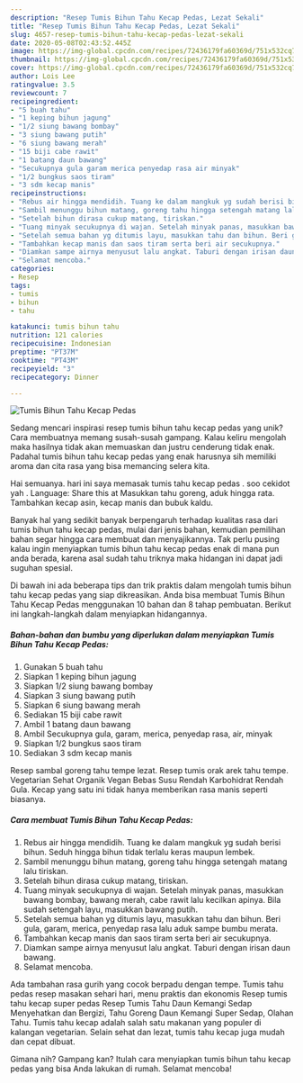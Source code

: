 ```yaml
---
description: "Resep Tumis Bihun Tahu Kecap Pedas, Lezat Sekali"
title: "Resep Tumis Bihun Tahu Kecap Pedas, Lezat Sekali"
slug: 4657-resep-tumis-bihun-tahu-kecap-pedas-lezat-sekali
date: 2020-05-08T02:43:52.445Z
image: https://img-global.cpcdn.com/recipes/72436179fa60369d/751x532cq70/tumis-bihun-tahu-kecap-pedas-foto-resep-utama.jpg
thumbnail: https://img-global.cpcdn.com/recipes/72436179fa60369d/751x532cq70/tumis-bihun-tahu-kecap-pedas-foto-resep-utama.jpg
cover: https://img-global.cpcdn.com/recipes/72436179fa60369d/751x532cq70/tumis-bihun-tahu-kecap-pedas-foto-resep-utama.jpg
author: Lois Lee
ratingvalue: 3.5
reviewcount: 7
recipeingredient:
- "5 buah tahu"
- "1 keping bihun jagung"
- "1/2 siung bawang bombay"
- "3 siung bawang putih"
- "6 siung bawang merah"
- "15 biji cabe rawit"
- "1 batang daun bawang"
- "Secukupnya gula garam merica penyedap rasa air minyak"
- "1/2 bungkus saos tiram"
- "3 sdm kecap manis"
recipeinstructions:
- "Rebus air hingga mendidih. Tuang ke dalam mangkuk yg sudah berisi bihun. Seduh hingga bihun tidak terlalu keras maupun lembek."
- "Sambil menunggu bihun matang, goreng tahu hingga setengah matang lalu tiriskan."
- "Setelah bihun dirasa cukup matang, tiriskan."
- "Tuang minyak secukupnya di wajan. Setelah minyak panas, masukkan bawang bombay, bawang merah, cabe rawit lalu kecilkan apinya. Bila sudah setengah layu, masukkan bawang putih."
- "Setelah semua bahan yg ditumis layu, masukkan tahu dan bihun. Beri gula, garam, merica, penyedap rasa lalu aduk sampe bumbu merata."
- "Tambahkan kecap manis dan saos tiram serta beri air secukupnya."
- "Diamkan sampe airnya menyusut lalu angkat. Taburi dengan irisan daun bawang."
- "Selamat mencoba."
categories:
- Resep
tags:
- tumis
- bihun
- tahu

katakunci: tumis bihun tahu 
nutrition: 121 calories
recipecuisine: Indonesian
preptime: "PT37M"
cooktime: "PT43M"
recipeyield: "3"
recipecategory: Dinner

---
```



![Tumis Bihun Tahu Kecap Pedas](https://img-global.cpcdn.com/recipes/72436179fa60369d/751x532cq70/tumis-bihun-tahu-kecap-pedas-foto-resep-utama.jpg)

Sedang mencari inspirasi resep tumis bihun tahu kecap pedas yang unik? Cara membuatnya memang susah-susah gampang. Kalau keliru mengolah maka hasilnya tidak akan memuaskan dan justru cenderung tidak enak. Padahal tumis bihun tahu kecap pedas yang enak harusnya sih memiliki aroma dan cita rasa yang bisa memancing selera kita.

Hai semuanya. hari ini saya memasak tumis tahu kecap pedas . soo cekidot yah . Language: Share this at Masukkan tahu goreng, aduk hingga rata. Tambahkan kecap asin, kecap manis dan bubuk kaldu.

Banyak hal yang sedikit banyak berpengaruh terhadap kualitas rasa dari tumis bihun tahu kecap pedas, mulai dari jenis bahan, kemudian pemilihan bahan segar hingga cara membuat dan menyajikannya. Tak perlu pusing kalau ingin menyiapkan tumis bihun tahu kecap pedas enak di mana pun anda berada, karena asal sudah tahu triknya maka hidangan ini dapat jadi suguhan spesial.


Di bawah ini ada beberapa tips dan trik praktis dalam mengolah tumis bihun tahu kecap pedas yang siap dikreasikan. Anda bisa membuat Tumis Bihun Tahu Kecap Pedas menggunakan 10 bahan dan 8 tahap pembuatan. Berikut ini langkah-langkah dalam menyiapkan hidangannya.

<!--inarticleads1-->

##### Bahan-bahan dan bumbu yang diperlukan dalam menyiapkan Tumis Bihun Tahu Kecap Pedas:

1. Gunakan 5 buah tahu
1. Siapkan 1 keping bihun jagung
1. Siapkan 1/2 siung bawang bombay
1. Siapkan 3 siung bawang putih
1. Siapkan 6 siung bawang merah
1. Sediakan 15 biji cabe rawit
1. Ambil 1 batang daun bawang
1. Ambil Secukupnya gula, garam, merica, penyedap rasa, air, minyak
1. Siapkan 1/2 bungkus saos tiram
1. Sediakan 3 sdm kecap manis


Resep sambal goreng tahu tempe lezat. Resep tumis orak arek tahu tempe. Vegetarian Sehat Organik Vegan Bebas Susu Rendah Karbohidrat Rendah Gula. Kecap yang satu ini tidak hanya memberikan rasa manis seperti biasanya. 

<!--inarticleads2-->

##### Cara membuat Tumis Bihun Tahu Kecap Pedas:

1. Rebus air hingga mendidih. Tuang ke dalam mangkuk yg sudah berisi bihun. Seduh hingga bihun tidak terlalu keras maupun lembek.
1. Sambil menunggu bihun matang, goreng tahu hingga setengah matang lalu tiriskan.
1. Setelah bihun dirasa cukup matang, tiriskan.
1. Tuang minyak secukupnya di wajan. Setelah minyak panas, masukkan bawang bombay, bawang merah, cabe rawit lalu kecilkan apinya. Bila sudah setengah layu, masukkan bawang putih.
1. Setelah semua bahan yg ditumis layu, masukkan tahu dan bihun. Beri gula, garam, merica, penyedap rasa lalu aduk sampe bumbu merata.
1. Tambahkan kecap manis dan saos tiram serta beri air secukupnya.
1. Diamkan sampe airnya menyusut lalu angkat. Taburi dengan irisan daun bawang.
1. Selamat mencoba.


Ada tambahan rasa gurih yang cocok berpadu dengan tempe. Tumis tahu pedas resep masakan sehari hari, menu praktis dan ekonomis Resep tumis tahu kecap super pedas Resep Tumis Tahu Daun Kemangi Sedap Menyehatkan dan Bergizi, Tahu Goreng Daun Kemangi Super Sedap, Olahan Tahu. Tumis tahu kecap adalah salah satu makanan yang populer di kalangan vegetarian. Selain sehat dan lezat, tumis tahu kecap juga mudah dan cepat dibuat. 

Gimana nih? Gampang kan? Itulah cara menyiapkan tumis bihun tahu kecap pedas yang bisa Anda lakukan di rumah. Selamat mencoba!
